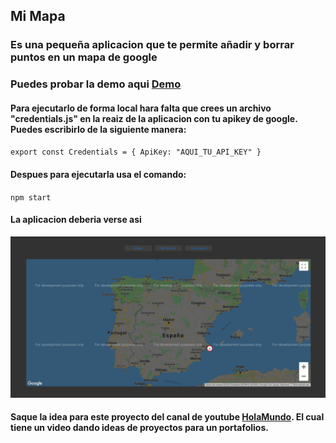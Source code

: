 ## Mi Mapa

### Es una pequeña aplicacion que te permite añadir y borrar puntos en un mapa de google

### Puedes probar la demo aqui [Demo](https://mimapa-640ff.web.app/)


#### Para ejecutarlo de forma local hara falta que crees un archivo "credentials.js" en la reaiz de la aplicacion con tu apikey de google. Puedes escribirlo de la siguiente manera:

`export const Credentials = {
	ApiKey: "AQUI_TU_API_KEY"
}`

#### Despues para ejecutarla usa el comando:

`npm start`

#### La aplicacion deberia verse asi

![Pantalla principal de la aplicacion](./assets/mimapa.png)


#### Saque la idea para este proyecto del canal de youtube [HolaMundo](https://www.youtube.com/channel/UC4FHiPgS1KXkUMx3dxBUtPg). El cual tiene un video dando ideas de proyectos para un portafolios.